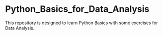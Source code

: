 # Python_Basics_for_Data_Analysis
This repository is designed to learn Python Basics with some exercises for Data Analysis.
